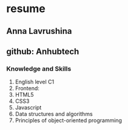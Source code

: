 # resume #

## Anna Lavrushina

## github: Anhubtech

### Knowledge and Skills

1. English level C1
2. Frontend:
 1. HTML5
 2. CSS3
 3. Javascript
3. Data structures and algorithms
4. Principles of object-oriented programming
